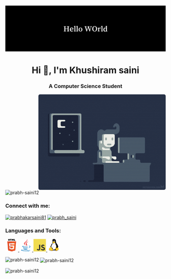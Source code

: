 ![logo](./Hello_WOrld.png)

<h1 align="center">Hi 👋, I'm Khushiram saini</h1>
<h3 align="center">A Computer Science Student</h3>

<img src="./Programming%20.gif"  style = "border-radius:5px;" align="right" width="400"  >

<p align="left"> <img src="https://komarev.com/ghpvc/?username=prabh-saini12&label=Profile%20views&color=0e75b6&style=flat" alt="prabh-saini12" /> </p>

<h3 align="left">Connect with me:</h3>
<p align="left">
<a href="https://www.hackerrank.com/prabhakarsaini81" target="blank"><img align="center" src="https://raw.githubusercontent.com/rahuldkjain/github-profile-readme-generator/master/src/images/icons/Social/hackerrank.svg" alt="prabhakarsaini81" height="30" width="40" /></a>
<a href="https://www.leetcode.com/prabh_saini" target="blank"><img align="center" src="https://raw.githubusercontent.com/rahuldkjain/github-profile-readme-generator/master/src/images/icons/Social/leet-code.svg" alt="prabh_saini" height="31" width="40" /></a>
</p>

<h3 align="left">Languages and Tools:</h3>
<p align="left"> <a href="https://www.w3.org/html/" target="_blank" rel="noreferrer"> <img src="https://raw.githubusercontent.com/devicons/devicon/master/icons/html5/html5-original-wordmark.svg" alt="html5" width="40" height="40"/> </a> <a href="https://www.java.com" target="_blank" rel="noreferrer"> <img src="https://raw.githubusercontent.com/devicons/devicon/master/icons/java/java-original.svg" alt="java" width="40" height="40"/> </a> <a href="https://developer.mozilla.org/en-US/docs/Web/JavaScript" target="_blank" rel="noreferrer"> <img src="https://raw.githubusercontent.com/devicons/devicon/master/icons/javascript/javascript-original.svg" alt="javascript" width="40" height="40"/> </a> <a href="https://www.linux.org/" target="_blank" rel="noreferrer"> <img src="https://raw.githubusercontent.com/devicons/devicon/master/icons/linux/linux-original.svg" alt="linux" width="40" height="40"/> </a> </p>

<p><img align="left" src="https://github-readme-stats.vercel.app/api/top-langs?username=prabh-saini12&show_icons=true&locale=en&layout=compact" alt="prabh-saini12" /></p>

<p>&nbsp;<img align="center" src="https://github-readme-stats.vercel.app/api?username=prabh-saini12&show_icons=true&locale=en" alt="prabh-saini12" /></p>

<p><img align="center" src="https://github-readme-streak-stats.herokuapp.com/?user=prabh-saini12&" alt="prabh-saini12" /></p>
